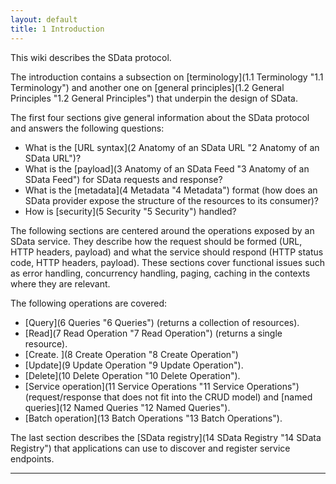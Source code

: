```yaml
---
layout: default
title: 1 Introduction
---
```


This wiki describes the SData protocol.

The introduction contains a subsection on [terminology](1.1 Terminology "1.1 Terminology") and another one on [general principles](1.2 General Principles "1.2 General Principles") that underpin the design of SData.

The first four sections give general information about the SData protocol and answers the following questions:

*   What is the [URL syntax](2 Anatomy of an SData URL "2  Anatomy of an SData URL")?
*   What is the [payload](3 Anatomy of an SData Feed "3 Anatomy of an SData Feed") for SData requests and response?
*   What is the [metadata](4 Metadata "4 Metadata") format (how does an SData provider expose the structure of the resources to its consumer)?
*   How is [security](5 Security "5 Security") handled?

The following sections are centered around the operations exposed by an SData service. They describe how the request should be formed (URL, HTTP headers, payload) and what the service should respond (HTTP status code, HTTP headers, payload). These sections cover functional issues such as error handling, concurrency handling, paging, caching in the contexts where they are relevant.

The following operations are covered:

*   [Query](6 Queries "6 Queries") (returns a collection of resources).
*   [Read](7 Read Operation "7 Read Operation") (returns a single resource).
*   [Create. ](8 Create Operation "8 Create Operation")
*   [Update](9 Update Operation "9 Update Operation").
*   [Delete](10 Delete Operation "10 Delete Operation").
*   [Service operation](11 Service Operations "11 Service Operations") (request/response that does not fit into the CRUD model) and [named queries](12 Named Queries "12 Named Queries").
*   [Batch operation](13 Batch Operations "13 Batch Operations").

The last section describes the [SData registry](14 SData Registry "14 SData Registry")
that applications can use to discover and register service endpoints.

* * *